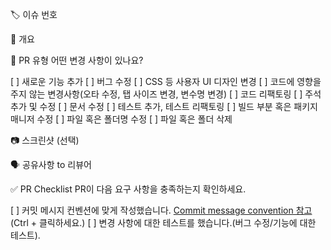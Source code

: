 🏷️ 이슈 번호
<!---- Resolves: #(Isuue Number) -->

📝 개요
<!---- 변경 사항 및 관련 이슈에 대해 간단하게 작성해주세요. 어떻게보다 무엇을 왜 수정했는지 설명해주세요. -->

🚀 PR 유형
어떤 변경 사항이 있나요?

[ ] 새로운 기능 추가
[ ] 버그 수정
[ ] CSS 등 사용자 UI 디자인 변경
[ ] 코드에 영향을 주지 않는 변경사항(오타 수정, 탭 사이즈 변경, 변수명 변경)
[ ] 코드 리팩토링
[ ] 주석 추가 및 수정
[ ] 문서 수정
[ ] 테스트 추가, 테스트 리팩토링
[ ] 빌드 부분 혹은 패키지 매니저 수정
[ ] 파일 혹은 폴더명 수정
[ ] 파일 혹은 폴더 삭제

📷 스크린샷 (선택)
<!--- 자세한 사진이 있다면 첨부해주세요. -->

🗣️ 공유사항 to 리뷰어
<!--- 리뷰어가 중점적으로 봐줬으면 좋겠는 부분이 있다면 작성해주세요. -->
<!--- 논의해야할 부분이 있다면 적어주세요.-->
<!--- ex) 메서드 XXX의 이름을 더 잘 짓고 싶은데 혹시 좋은 명칭이 있을까요? -->

✅ PR Checklist
PR이 다음 요구 사항을 충족하는지 확인하세요.

[ ] 커밋 메시지 컨벤션에 맞게 작성했습니다.  [Commit message convention 참고]()  (Ctrl + 클릭하세요.)
[ ] 변경 사항에 대한 테스트를 했습니다.(버그 수정/기능에 대한 테스트).